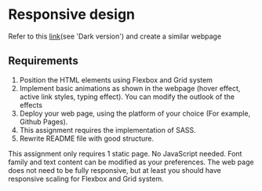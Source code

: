 # Responsive design

Refer to this [link](https://preview.themeforest.net/item/maido-multipurpose-ghost-blog-theme/full_screen_preview/24837109?_ga=2.259990478.570486835.1654146705-2133876429.1654146705)(see 'Dark version') and create a similar webpage

## Requirements

1. Position the HTML elements using Flexbox and Grid system
2. Implement basic animations as shown in the webpage (hover effect,
active link styles, typing effect). You can modify the outlook of the effects
3. Deploy your web page, using the platform of your choice (For example, Github Pages).
4. This assignment requires the implementation of SASS.
5. Rewrite README file with good structure.

This assignment only requires 1 static page. No JavaScript needed.
Font family and text content can be modified as your preferences.
The web page does not need to be fully responsive, but at least you should
have responsive scaling for Flexbox and Grid system.


